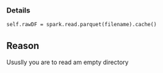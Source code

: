### Details

```
self.rawDF = spark.read.parquet(filename).cache()
```

## Reason

Ususlly you are to read am empty directory

